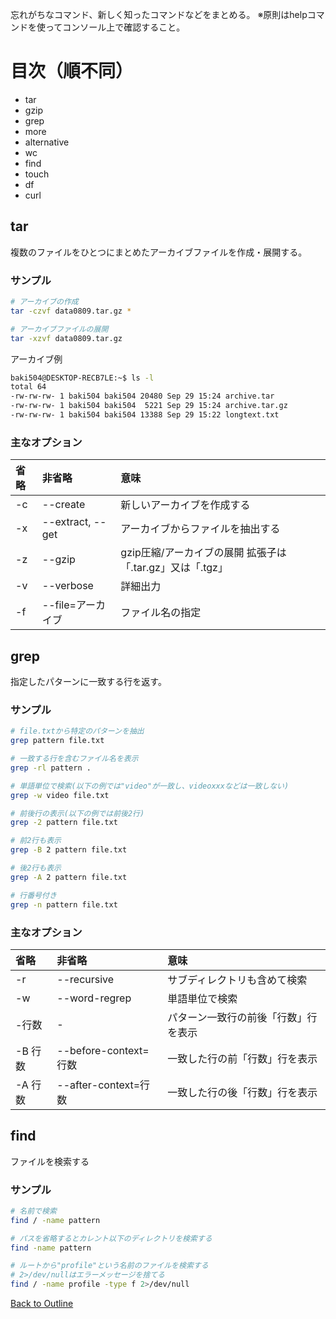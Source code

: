 
忘れがちなコマンド、新しく知ったコマンドなどをまとめる。
※原則はhelpコマンドを使ってコンソール上で確認すること。

# 目次（順不同）
* tar
* gzip
* grep
* more
* alternative
* wc
* find
* touch
* df
* curl

## tar
複数のファイルをひとつにまとめたアーカイブファイルを作成・展開する。

### サンプル

```bash
# アーカイブの作成
tar -czvf data0809.tar.gz *

# アーカイブファイルの展開
tar -xzvf data0809.tar.gz

```

アーカイブ例
```bash
baki504@DESKTOP-RECB7LE:~$ ls -l
total 64
-rw-rw-rw- 1 baki504 baki504 20480 Sep 29 15:24 archive.tar
-rw-rw-rw- 1 baki504 baki504  5221 Sep 29 15:24 archive.tar.gz
-rw-rw-rw- 1 baki504 baki504 13388 Sep 29 15:22 longtext.txt
```

### 主なオプション

| 省略 | 非省略 | 意味 |
|:------|:-------|:-----|
| -c | --create | 新しいアーカイブを作成する |
| -x | --extract, --get | アーカイブからファイルを抽出する |
| -z | --gzip | gzip圧縮/アーカイブの展開 拡張子は「.tar.gz」又は「.tgz」 |
| -v | --verbose | 詳細出力 |
| -f | --file=アーカイブ | ファイル名の指定 |


## grep
指定したパターンに一致する行を返す。

### サンプル

```bash
# file.txtから特定のパターンを抽出
grep pattern file.txt

# 一致する行を含むファイル名を表示
grep -rl pattern .

# 単語単位で検索(以下の例では"video"が一致し、videoxxxなどは一致しない)
grep -w video file.txt

# 前後行の表示(以下の例では前後2行)
grep -2 pattern file.txt

# 前2行も表示
grep -B 2 pattern file.txt

# 後2行も表示
grep -A 2 pattern file.txt

# 行番号付き
grep -n pattern file.txt

```

### 主なオプション
| 省略 | 非省略 | 意味 |
|:------|:-------|:------|
| -r | --recursive | サブディレクトリも含めて検索 |
| -w | --word-regrep | 単語単位で検索 |
| -行数 | - | パターン一致行の前後「行数」行を表示 |
| -B 行数 | --before-context=行数 | 一致した行の前「行数」行を表示 |
| -A 行数 | --after-context=行数 | 一致した行の後「行数」行を表示  |


## find
ファイルを検索する

### サンプル

```bash
# 名前で検索
find / -name pattern

# パスを省略するとカレント以下のディレクトリを検索する
find -name pattern

# ルートから"profile"という名前のファイルを検索する
# 2>/dev/nullはエラーメッセージを捨てる
find / -name profile -type f 2>/dev/null

```


<!-- ********** リファレンスひな型　ここから **********
↓↓↓↓↓↓↓↓↓↓↓↓↓↓↓↓↓↓↓↓↓↓↓↓↓↓

## 

### サンプル

```bash
```

### 主なオプション
| 省略 | 非省略 | 意味 |
|:------|:-------|:------|
|  |  |  |
|  |  |  |
|  |  |  |
|  |  |  |

↑↑↑↑↑↑↑↑↑↑↑↑↑↑↑↑↑↑↑↑↑↑↑↑↑↑
********** リファレンスひな型　ここまで **********
・タイトルはひとことでコマンドを説明する（なるべく自分の言葉で説明する）
・表にはなるべく例に沿ったものを載せる
-->



[Back to Outline](https://github.com/baki504/knowledge/blob/master/README.md)
